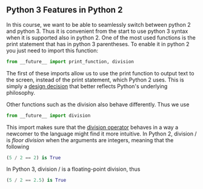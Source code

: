 ## Python 3 Features in Python 2

In this course, we want to be able to seamlessly switch between python 2
and python 3. Thus it is convenient from the start to use python 3
syntax when it is supported also in python 2. One of the most used
functions is the print statement that has in python 3 parentheses. To
enable it in python 2 you just need to import this function:

```python
from __future__ import print_function, division
```

The first of these imports allow us to use the print function to output
text to the screen, instead of the print statement, which Python 2 uses.
This is simply a 
[design decision](https://www.python.org/dev/peps/pep-3105/)
that better reflects Python's underlying philosophy.

Other functions such as the division also behave differently. Thus we
use

```python
from __future__ import division
```

This import makes sure that the 
[division operator](https://www.python.org/dev/peps/pep-0238/)
behaves in a way a
newcomer to the language might find it more intuitive. In Python 2,
division / is *floor division* when the arguments are integers, meaning
that the following

```python
(5 / 2 == 2) is True
```

In Python 3, division / is a floating-point division, thus

```python
(5 / 2 == 2.5) is True
```
